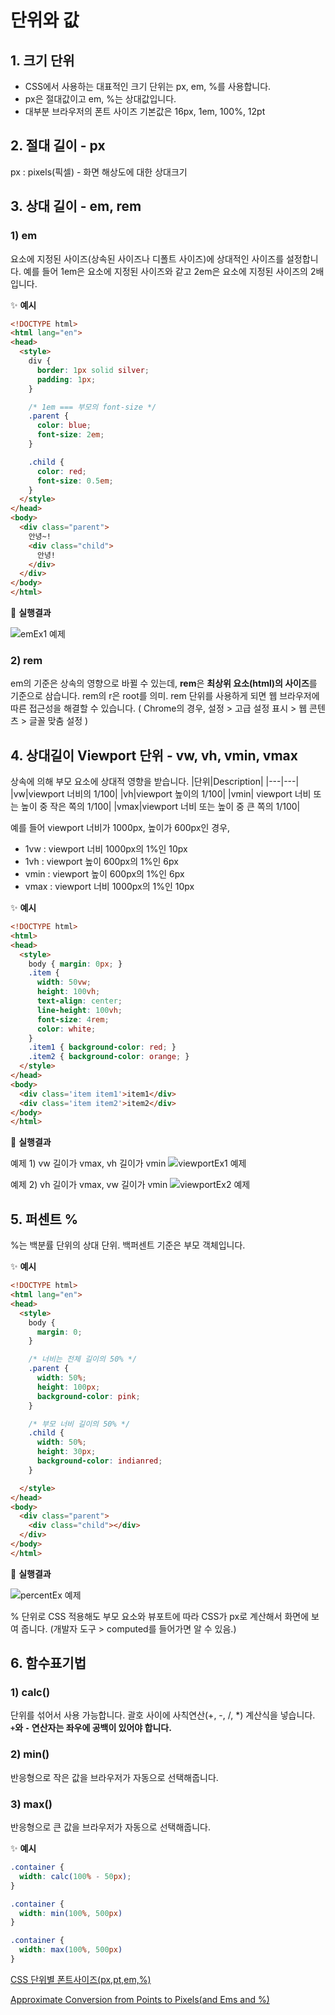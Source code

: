 # 단위와 값
## 1. 크기 단위
- CSS에서 사용하는 대표적인 크기 단위는 px, em, %를 사용합니다. 
- px은 절대값이고 em, %는 상대값입니다. 
- 대부분 브라우저의 폰트 사이즈 기본값은 16px, 1em, 100%, 12pt

## 2. 절대 길이 - px
px :  pixels(픽셀) - 화면 해상도에 대한 상대크기

## 3. 상대 길이 - em, rem

### 1) em
요소에 지정된 사이즈(상속된 사이즈나 디폴트 사이즈)에 상대적인 사이즈를 설정합니다. 예를 들어 1em은 요소에 지정된 사이즈와 같고 2em은 요소에 지정된 사이즈의 2배입니다.

✨ **예시**

```html
<!DOCTYPE html>
<html lang="en">
<head>
  <style>
    div {
      border: 1px solid silver;
      padding: 1px;
    }

    /* 1em === 부모의 font-size */
    .parent {
      color: blue;
      font-size: 2em;
    }

    .child {
      color: red;
      font-size: 0.5em;
    }
  </style>
</head>
<body>
  <div class="parent">
    안녕~!
    <div class="child">
      안녕!
    </div>
  </div>
</body>
</html>
```

🧪 **실행결과**

![emEx1 예제](./images/emEx1.png)


### 2) rem
em의 기준은 상속의 영향으로 바뀔 수 있는데, **rem**은 **최상위 요소(html)의 사이즈**를 기준으로 삼습니다. rem의 r은 root를 의미. rem 단위를 사용하게 되면 웹 브라우저에 따른 접근성을 해결할 수 있습니다. ( Chrome의 경우, 설정 > 고급 설정 표시 > 웹 콘텐츠 > 글꼴 맞춤 설정 )

## 4. 상대길이 Viewport 단위 - vw, vh, vmin, vmax
상속에 의해 부모 요소에 상대적 영향을 받습니다.
|단위|Description|
|---|---|
|vw|viewport 너비의 1/100|
|vh|viewport 높이의 1/100|
|vmin|	viewport 너비 또는 높이 중 작은 쪽의 1/100|
|vmax|viewport 너비 또는 높이 중 큰 쪽의 1/100|


예를 들어 viewport 너비가 1000px, 높이가 600px인 경우,
- 1vw : viewport 너비 1000px의 1%인 10px
- 1vh : viewport 높이 600px의 1%인 6px
- vmin : viewport 높이 600px의 1%인 6px
- vmax : viewport 너비 1000px의 1%인 10px


✨ **예시**

```html
<!DOCTYPE html>
<html>
<head>
  <style>
    body { margin: 0px; }
    .item {
      width: 50vw;
      height: 100vh;
      text-align: center;
      line-height: 100vh;
      font-size: 4rem;
      color: white;
    }
    .item1 { background-color: red; }
    .item2 { background-color: orange; }
  </style>
</head>
<body>
  <div class='item item1'>item1</div>
  <div class='item item2'>item2</div>
</body>
</html>
```

🧪 **실행결과**

예제 1) vw 길이가 vmax, vh 길이가 vmin
![viewportEx1 예제](./images/viewportEx1.png) 

예제 2) vh 길이가 vmax, vw 길이가 vmin
![viewportEx2 예제](./images/viewportEx2.png)


## 5. 퍼센트 %
%는 백분률 단위의 상대 단위. 백퍼센트 기준은 부모 객체입니다.

✨ **예시**

```html
<!DOCTYPE html>
<html lang="en">
<head>
  <style>
    body {
      margin: 0;
    }

    /* 너비는 전체 길이의 50% */
    .parent {
      width: 50%;
      height: 100px;
      background-color: pink;
    }

    /* 부모 너비 길이의 50% */
    .child {
      width: 50%;
      height: 30px;
      background-color: indianred;
    }

  </style>
</head>
<body>
  <div class="parent">
    <div class="child"></div>
  </div>
</body>
</html>
```

🧪 **실행결과**

![percentEx 예제](./images/percentEx.png)

% 단위로 CSS 적용해도 부모 요소와 뷰포트에 따라 CSS가 px로 계산해서 화면에 보여 줍니다. (개발자 도구 > computed를 들어가면 알 수 있음.)

## 6. 함수표기법
### 1) calc()
단위를 섞어서 사용 가능합니다. 괄호 사이에 사칙연산(+, -, /, *) 계산식을 넣습니다. **`+`와 `-` 연산자는 좌우에 공백이 있어야 합니다.**

### 2) min()
반응형으로 작은 값을 브라우저가 자동으로 선택해줍니다. 

### 3) max()
반응형으로 큰 값을 브라우저가 자동으로 선택해줍니다. 

✨ **예시**

```css
.container {
  width: calc(100% - 50px);
}

.container {
  width: min(100%, 500px)
}

.container {
  width: max(100%, 500px)
}
```


[CSS 단위별 폰트사이즈(px,pt,em,%)](https://jsunnylab.tistory.com/24)


[Approximate Conversion from Points to Pixels(and Ems and %)](https://reeddesign.co.uk/test/points-pixels.html) 